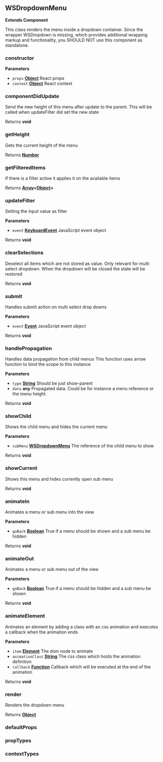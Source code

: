 <!-- Generated by documentation.js. Update this documentation by updating the source code. -->

## WSDropdownMenu

**Extends Component**

This class renders the menu inside a dropdown container. Since the wrapper WSDropdown is missing, which provides
additional wrapping markup and functionality, you SHOULD NOT use this component as standalone.

### constructor

**Parameters**

-   `props` **[Object](https://developer.mozilla.org/en-US/docs/Web/JavaScript/Reference/Global_Objects/Object)** React props
-   `context` **[Object](https://developer.mozilla.org/en-US/docs/Web/JavaScript/Reference/Global_Objects/Object)** React context

### componentDidUpdate

Send the new height of this menu after update to the parent.
This will be called when updateFilter did set the new state

Returns **void** 

### getHeight

Gets the current height of the menu

Returns **[Number](https://developer.mozilla.org/en-US/docs/Web/JavaScript/Reference/Global_Objects/Number)** 

### getFilteredItems

If there is a filter active it applies it on the available items

Returns **[Array](https://developer.mozilla.org/en-US/docs/Web/JavaScript/Reference/Global_Objects/Array)&lt;[Object](https://developer.mozilla.org/en-US/docs/Web/JavaScript/Reference/Global_Objects/Object)>** 

### updateFilter

Setting the input value as filter

**Parameters**

-   `event` **[KeyboardEvent](https://developer.mozilla.org/en-US/docs/Web/API/KeyboardEvent)** JavaScript event object

Returns **void** 

### clearSelections

Deselect all items which are not stored as value. Only relevant for multi select dropdown.
When the dropdown will be closed the state will be restored

Returns **void** 

### submit

Handles submit action on multi select drop downs

**Parameters**

-   `event` **[Event](https://developer.mozilla.org/en-US/docs/Web/API/Event)** JavaScript event object

Returns **void** 

### handlePropagation

Handles data propagation from child menus
This function uses arrow function to bind the scope to this instance

**Parameters**

-   `type` **[String](https://developer.mozilla.org/en-US/docs/Web/JavaScript/Reference/Global_Objects/String)** Should be just show-parent
-   `data` **any** Propagated data. Could be for instance a menu reference or the menu height.

Returns **void** 

### showChild

Shows the child menu and hides the current menu

**Parameters**

-   `subMenu` **[WSDropdownMenu](#wsdropdownmenu)** The reference of the child menu to show

Returns **void** 

### showCurrent

Shows this menu and hides currently open sub menu

Returns **void** 

### animateIn

Animates a menu or sub menu into the view

**Parameters**

-   `goBack` **[Boolean](https://developer.mozilla.org/en-US/docs/Web/JavaScript/Reference/Global_Objects/Boolean)** True if a menu should be shown and a sub menu be hidden

Returns **void** 

### animateOut

Animates a menu or sub menu out of the view

**Parameters**

-   `goBack` **[Boolean](https://developer.mozilla.org/en-US/docs/Web/JavaScript/Reference/Global_Objects/Boolean)** True if a menu should be hidden and a sub menu be shown

Returns **void** 

### animateElement

Animates an element by adding a class with an css animation and executes a callback when the animation ends

**Parameters**

-   `item` **[Element](https://developer.mozilla.org/en-US/docs/Web/API/Element)** The dom node to animate
-   `animationClass` **[String](https://developer.mozilla.org/en-US/docs/Web/JavaScript/Reference/Global_Objects/String)** The css class which holds the animation definition
-   `callback` **[Function](https://developer.mozilla.org/en-US/docs/Web/JavaScript/Reference/Statements/function)** Callback which will be executed at the end of the animation

Returns **void** 

### render

Renders the dropdown menu

Returns **[Object](https://developer.mozilla.org/en-US/docs/Web/JavaScript/Reference/Global_Objects/Object)** 

### defaultProps

### propTypes

### contextTypes
